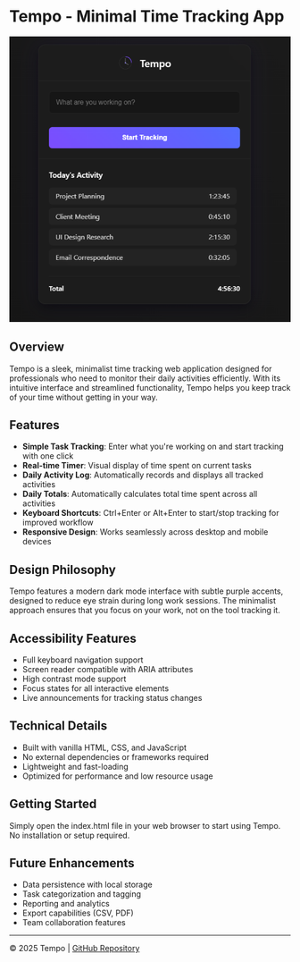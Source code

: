 # Tempo - Minimal Time Tracking App

![Tempo](tempo.png)

## Overview

Tempo is a sleek, minimalist time tracking web application designed for professionals who need to monitor their daily activities efficiently. With its intuitive interface and streamlined functionality, Tempo helps you keep track of your time without getting in your way.

## Features

- **Simple Task Tracking**: Enter what you're working on and start tracking with one click
- **Real-time Timer**: Visual display of time spent on current tasks
- **Daily Activity Log**: Automatically records and displays all tracked activities
- **Daily Totals**: Automatically calculates total time spent across all activities
- **Keyboard Shortcuts**: Ctrl+Enter or Alt+Enter to start/stop tracking for improved workflow
- **Responsive Design**: Works seamlessly across desktop and mobile devices

## Design Philosophy

Tempo features a modern dark mode interface with subtle purple accents, designed to reduce eye strain during long work sessions. The minimalist approach ensures that you focus on your work, not on the tool tracking it.

## Accessibility Features

- Full keyboard navigation support
- Screen reader compatible with ARIA attributes
- High contrast mode support
- Focus states for all interactive elements
- Live announcements for tracking status changes

## Technical Details

- Built with vanilla HTML, CSS, and JavaScript
- No external dependencies or frameworks required
- Lightweight and fast-loading
- Optimized for performance and low resource usage

## Getting Started

Simply open the index.html file in your web browser to start using Tempo. No installation or setup required.

## Future Enhancements

- Data persistence with local storage
- Task categorization and tagging
- Reporting and analytics
- Export capabilities (CSV, PDF)
- Team collaboration features

---

© 2025 Tempo | [GitHub Repository](#)